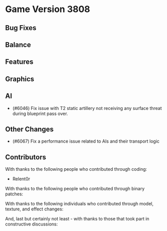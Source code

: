 # Game Version 3808

## Bug Fixes

<!-- Remove header when empty -->

## Balance

<!-- Remove header when empty -->

## Features

<!-- Remove header when empty -->

## Graphics

<!-- Remove header when empty -->

## AI

- (#6046) Fix issue with T2 static artillery not receiving any surface threat during blueprint pass over.

## Other Changes

- (#6067) Fix a performance issue related to AIs and their transport logic

## Contributors

With thanks to the following people who contributed through coding:

- Relent0r

With thanks to the following people who contributed through binary patches:

<!-- Remove when empty -->

With thanks to the following individuals who contributed through model, texture, and effect changes:

<!-- Remove when empty -->

And, last but certainly not least - with thanks to those that took part in constructive discussions:

<!-- Remove when empty -->
